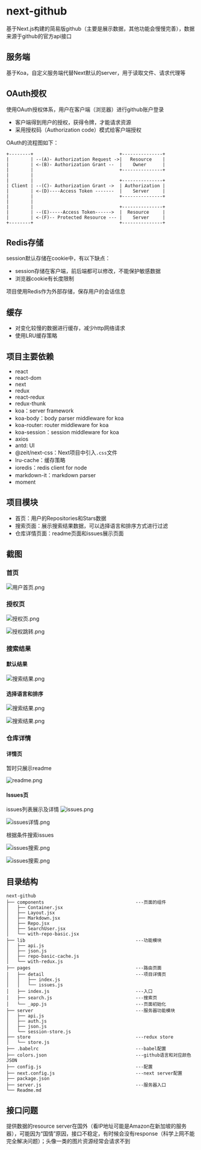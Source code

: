 # next-github

基于Next.js构建的简易版github（主要是展示数据，其他功能会慢慢完善），数据来源于github的官方api接口


## 服务端

基于Koa，自定义服务端代替Next默认的server，用于读取文件、请求代理等

## OAuth授权

使用OAuth授权体系，用户在客户端（浏览器）进行github账户登录

- 客户端得到用户的授权，获得令牌，才能请求资源
- 采用授权码（Authorization code）模式给客户端授权

OAuth的流程图如下：

```
+--------+                                +---------------+    
|        | --(A)- Authorization Request ->|   Resource    |
|        | <-(B)- Authorization Grant --  |    Owner      |
|        |                                +---------------+
|        |                 
|        |                                +---------------+
| Client | --(C)- Authorization Grant ->  | Authorization |
|        | <-(D)----Access Token -------  |    Server     |
|        |                                +---------------+
|        |                               
|        |                                +---------------+
|        | --(E)-----Access Token------>  |  Resource     |
|        | <-(F)-- Protected Resource --- |    Server     |
+--------+                                +---------------+
```

## Redis存储

session默认存储在cookie中，有以下缺点：

- session存储在客户端，前后端都可以修改，不能保护敏感数据
- 浏览器cookie有长度限制

项目使用Redis作为外部存储，保存用户的会话信息

## 缓存

- 对变化较慢的数据进行缓存，减少http网络请求
- 使用LRU缓存策略

## 项目主要依赖

- react
- react-dom
- next
- redux
- react-redux
- redux-thunk
- koa：server framework
- koa-body：body parser middleware for koa
- koa-router: router middleware for koa
- koa-session：session middleware for koa
- axios
- antd: UI
- @zeit/next-css：Next项目中引入`.css`文件
- lru-cache：缓存策略
- ioredis：redis client for node
- markdown-it：markdown parser
- moment

## 项目模块

- 首页：用户的Repositories和Stars数据
- 搜索页面：展示搜索结果数据，可以选择语言和排序方式进行过滤 
- 仓库详情页面：readme页面和issues展示页面


## 截图
### 首页
![用户首页.png](https://github.com/TaraLoveCats/next-github/raw/master/screenshots/stars.png)

### 授权页
![授权页.png](https://github.com/TaraLoveCats/next-github/raw/master/screenshots/auth.png)

![授权跳转.png](https://github.com/TaraLoveCats/next-github/raw/master/screenshots/redirect.png)

### 搜索结果

#### 默认结果

![搜索结果.png](https://github.com/TaraLoveCats/next-github/raw/master/screenshots/search.png)

#### 选择语言和排序

![搜索结果.png](https://github.com/TaraLoveCats/next-github/raw/master/screenshots/lang_sort.png)

![搜索结果.png](https://github.com/TaraLoveCats/next-github/raw/master/screenshots/lang_sort2.png)

### 仓库详情

#### 详情页

暂时只展示readme

![readme.png](https://github.com/TaraLoveCats/next-github/raw/master/screenshots/index_readme.png)

#### Issues页

issues列表展示及详情
![issues.png](https://github.com/TaraLoveCats/next-github/raw/master/screenshots/issues.png)

![issues详情.png](https://github.com/TaraLoveCats/next-github/raw/master/screenshots/issues.png)

根据条件搜索issues

![issues搜索.png](https://github.com/TaraLoveCats/next-github/raw/master/screenshots/issues_search.png)

![issues搜索.png](https://github.com/TaraLoveCats/next-github/raw/master/screenshots/issues_search2.png)

## 目录结构

```
next-github
├── components                                  ---页面的组件
│   ├── Container.jsx      
│   ├── Layout.jsx
│   ├── Markdown.jsx       
│   ├── Repo.jsx
│   ├── SearchUser.jsx     
│   └── with-repo-basic.jsx
├── lib                                         ---功能模块
│   ├── api.js
│   ├── json.js
│   ├── repo-basic-cache.js
│   └── with-redux.js      
├── pages                                       ---路由页面
│   ├── detail                                  ---项目详情页
│   │   ├── index.js       
│   │   └── issues.js      
│   ├── index.js                                ---入口
│   ├── search.js                               ---搜索页
│   └── _app.js                                 ---页面初始化
├── server                                      ---服务器功能模块
│   ├── api.js
│   ├── auth.js
│   ├── json.js
│   └── session-store.js
├── store                                       ---redux store
│   └── store.js                        
├── .babelrc                                    ---babel配置
├── colors.json                                 ---github语言和对应颜色JSON
├── config.js                                   ---配置
├── next.config.js                              ---next server配置
├── package.json
├── server.js                                   ---服务器入口
└── Readme.md
```

## 接口问题

提供数据的resource server在国外（看IP地址可能是Amazon在新加坡的服务器），可能因为“国情”原因，接口不稳定，有时候会没有response（科学上网不能完全解决问题）；头像一类的图片资源经常会请求不到